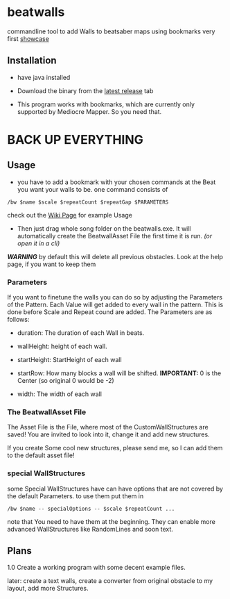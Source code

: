 # beatwalls

commandline tool to add Walls to beatsaber maps using bookmarks very first [showcase](https://streamable.com/8lx94)

## Installation
- have java installed

- Download the binary from the [latest release](https://github.com/spookyGh0st/beatwalls/releases) tab

- This program works with bookmarks, which are currently only supported by Mediocre Mapper. So you need that.

# BACK UP EVERYTHING

## Usage

- you have to add a bookmark with your chosen commands at the Beat you want your walls to be. 
one command consists of 

`/bw $name $scale $repeatCount $repeatGap $PARAMETERS`

check out the [Wiki Page](https://github.com/spookyGh0st/beatwalls/wiki) for example Usage

- Then just drag whole song folder on the beatwalls.exe. It will automatically create the BeatwallAsset File the first time it is run.
_(or open it in a cli)_

***WARNING*** by default this will delete all previous obstacles. Look at the help page, if you want to keep them

### Parameters

If you want to finetune the walls you can do so by adjusting the Parameters of the Pattern. Each Value will get added to every wall in the pattern. This is done before Scale and Repeat cound are added. The Parameters are as follows:

- duration: The duration of each Wall in beats.

- wallHeight: height of each wall.

- startHeight: StartHeight of each wall

- startRow: How many blocks a wall will be shifted.  __IMPORTANT:__ 0 is the Center (so original 0 would be -2)

- width: The width of each wall

### The BeatwallAsset File

The Asset File is the File, where most of the CustomWallStructures are saved! You are invited to look into it, change it and add new structures.

If you create Some cool new structures, please send me, so I can add them to the default asset file!

### special WallStructures

some Special WallStructures have can have options that are not covered by the default Parameters. to use them put them in

`/bw $name -- specialOptions -- $scale $repeatCount ...` 

note that You need to have them at the beginning. They can enable more advanced WallStructures like RandomLines and soon text.

## Plans

1.0 Create a working program with some decent example files.

later: create a text walls, create a converter from original obstacle to my layout, add more Structures.



